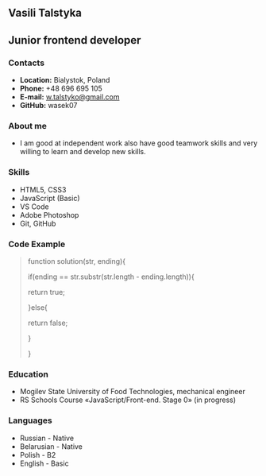 ## **Vasili Talstyka** ##

## Junior frontend developer ##
### Contacts ###
* **Location:** Bialystok, Poland
* **Phone:** +48 696 695 105
* **E-mail:** w.talstyko@gmail.com
* **GitHub:** wasek07


### About me ###
* I am good at independent work also have good teamwork skills and very willing to learn and develop new skills.

### Skills ###
* HTML5, CSS3
* JavaScript (Basic)
* VS Code
* Adobe Photoshop
* Git, GitHub

### Code Example ###
>function solution(str, ending){
>
>if(ending == str.substr(str.length - ending.length)){
>
> return true;
> 
>}else{
>
> return false;
> 
>}
>
>}
### Education ###
* Mogilev State University of Food Technologies, mechanical engineer
* RS Schools Course «JavaScript/Front-end. Stage 0» (in progress)

### Languages ###
* Russian - Native
* Belarusian - Native
* Polish - B2
* English - Basic

